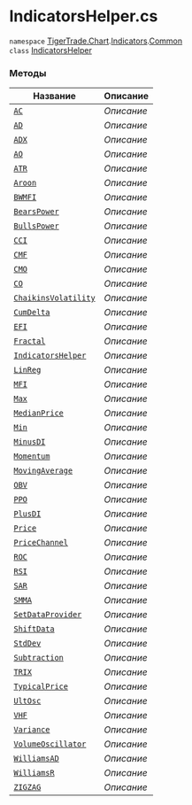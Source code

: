 
# IndicatorsHelper.cs
`namespace` [TigerTrade.Chart](../../../../../TigerTrade.Chart.md).[Indicators](../../../../../TigerTrade.Chart/Indicators.md).[Common](../../../../../TigerTrade.Chart/Indicators/Common.md)  
    `class` [IndicatorsHelper](../../IndicatorsHelper.cs.md)

### Методы
| Название | Описание |
| --- | --- |
| [`AC`](./Методы/AC.md) | *Описание* |
| [`AD`](./Методы/AD.md) | *Описание* |
| [`ADX`](./Методы/ADX.md) | *Описание* |
| [`AO`](./Методы/AO.md) | *Описание* |
| [`ATR`](./Методы/ATR.md) | *Описание* |
| [`Aroon`](./Методы/Aroon.md) | *Описание* |
| [`BWMFI`](./Методы/BWMFI.md) | *Описание* |
| [`BearsPower`](./Методы/BearsPower.md) | *Описание* |
| [`BullsPower`](./Методы/BullsPower.md) | *Описание* |
| [`CCI`](./Методы/CCI.md) | *Описание* |
| [`CMF`](./Методы/CMF.md) | *Описание* |
| [`CMO`](./Методы/CMO.md) | *Описание* |
| [`CO`](./Методы/CO.md) | *Описание* |
| [`ChaikinsVolatility`](./Методы/ChaikinsVolatility.md) | *Описание* |
| [`CumDelta`](./Методы/CumDelta.md) | *Описание* |
| [`EFI`](./Методы/EFI.md) | *Описание* |
| [`Fractal`](./Методы/Fractal.md) | *Описание* |
| [`IndicatorsHelper`](./Методы/IndicatorsHelper.md) | *Описание* |
| [`LinReg`](./Методы/LinReg.md) | *Описание* |
| [`MFI`](./Методы/MFI.md) | *Описание* |
| [`Max`](./Методы/Max.md) | *Описание* |
| [`MedianPrice`](./Методы/MedianPrice.md) | *Описание* |
| [`Min`](./Методы/Min.md) | *Описание* |
| [`MinusDI`](./Методы/MinusDI.md) | *Описание* |
| [`Momentum`](./Методы/Momentum.md) | *Описание* |
| [`MovingAverage`](./Методы/MovingAverage.md) | *Описание* |
| [`OBV`](./Методы/OBV.md) | *Описание* |
| [`PPO`](./Методы/PPO.md) | *Описание* |
| [`PlusDI`](./Методы/PlusDI.md) | *Описание* |
| [`Price`](./Методы/Price.md) | *Описание* |
| [`PriceChannel`](./Методы/PriceChannel.md) | *Описание* |
| [`ROC`](./Методы/ROC.md) | *Описание* |
| [`RSI`](./Методы/RSI.md) | *Описание* |
| [`SAR`](./Методы/SAR.md) | *Описание* |
| [`SMMA`](./Методы/SMMA.md) | *Описание* |
| [`SetDataProvider`](./Методы/SetDataProvider.md) | *Описание* |
| [`ShiftData`](./Методы/ShiftData.md) | *Описание* |
| [`StdDev`](./Методы/StdDev.md) | *Описание* |
| [`Subtraction`](./Методы/Subtraction.md) | *Описание* |
| [`TRIX`](./Методы/TRIX.md) | *Описание* |
| [`TypicalPrice`](./Методы/TypicalPrice.md) | *Описание* |
| [`UltOsc`](./Методы/UltOsc.md) | *Описание* |
| [`VHF`](./Методы/VHF.md) | *Описание* |
| [`Variance`](./Методы/Variance.md) | *Описание* |
| [`VolumeOscillator`](./Методы/VolumeOscillator.md) | *Описание* |
| [`WilliamsAD`](./Методы/WilliamsAD.md) | *Описание* |
| [`WilliamsR`](./Методы/WilliamsR.md) | *Описание* |
| [`ZIGZAG`](./Методы/ZIGZAG.md) | *Описание* |
